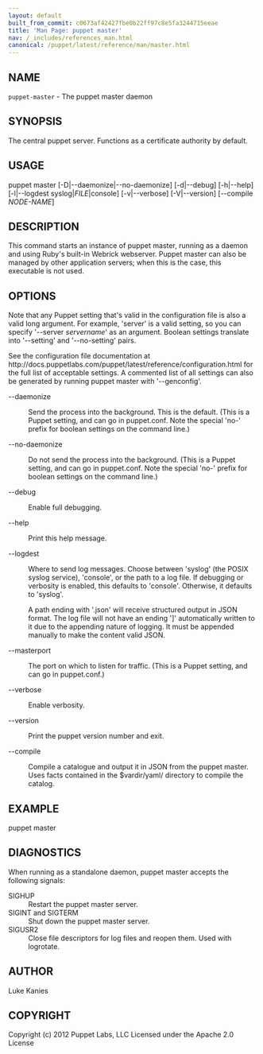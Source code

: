 ```yaml
---
layout: default
built_from_commit: c0673af42427fbe0b22ff97c8e5fa3244715eeae
title: 'Man Page: puppet master'
nav: /_includes/references_man.html
canonical: /puppet/latest/reference/man/master.html
---
```


<div class='mp'>
<h2 id="NAME">NAME</h2>
<p class="man-name">
  <code>puppet-master</code> - <span class="man-whatis">The puppet master daemon</span>
</p>

<h2 id="SYNOPSIS">SYNOPSIS</h2>

<p>The central puppet server. Functions as a certificate authority by
default.</p>

<h2 id="USAGE">USAGE</h2>

<p>puppet master [-D|--daemonize|--no-daemonize] [-d|--debug] [-h|--help]
  [-l|--logdest syslog|<var>FILE</var>|console] [-v|--verbose] [-V|--version]
  [--compile <var>NODE-NAME</var>]</p>

<h2 id="DESCRIPTION">DESCRIPTION</h2>

<p>This command starts an instance of puppet master, running as a daemon
and using Ruby's built-in Webrick webserver. Puppet master can also be
managed by other application servers; when this is the case, this
executable is not used.</p>

<h2 id="OPTIONS">OPTIONS</h2>

<p>Note that any Puppet setting that's valid in the configuration file is also a
valid long argument. For example, 'server' is a valid setting, so you can
specify '--server <var>servername</var>' as an argument. Boolean settings translate into
'--setting' and '--no-setting' pairs.</p>

<p>See the configuration file documentation at
http://docs.puppetlabs.com/puppet/latest/reference/configuration.html for the
full list of acceptable settings. A commented list of all settings can also be
generated by running puppet master with '--genconfig'.</p>

<dl>
<dt>--daemonize</dt><dd><p>Send the process into the background. This is the default.
(This is a Puppet setting, and can go in puppet.conf. Note the special 'no-'
prefix for boolean settings on the command line.)</p></dd>
<dt>--no-daemonize</dt><dd><p>Do not send the process into the background.
(This is a Puppet setting, and can go in puppet.conf. Note the special 'no-'
prefix for boolean settings on the command line.)</p></dd>
<dt class="flush">--debug</dt><dd><p>Enable full debugging.</p></dd>
<dt class="flush">--help</dt><dd><p>Print this help message.</p></dd>
<dt>--logdest</dt><dd><p>Where to send log messages. Choose between 'syslog' (the POSIX syslog
service), 'console', or the path to a log file. If debugging or verbosity is
enabled, this defaults to 'console'. Otherwise, it defaults to 'syslog'.</p>

<p>A path ending with '.json' will receive structured output in JSON format. The
log file will not have an ending ']' automatically written to it due to the
appending nature of logging. It must be appended manually to make the content
valid JSON.</p></dd>
<dt>--masterport</dt><dd><p>The port on which to listen for traffic.
(This is a Puppet setting, and can go in puppet.conf.)</p></dd>
<dt>--verbose</dt><dd><p>Enable verbosity.</p></dd>
<dt>--version</dt><dd><p>Print the puppet version number and exit.</p></dd>
<dt>--compile</dt><dd><p>Compile a catalogue and output it in JSON from the puppet master. Uses
facts contained in the $vardir/yaml/ directory to compile the catalog.</p></dd>
</dl>


<h2 id="EXAMPLE">EXAMPLE</h2>

<p>  puppet master</p>

<h2 id="DIAGNOSTICS">DIAGNOSTICS</h2>

<p>When running as a standalone daemon, puppet master accepts the
following signals:</p>

<dl>
<dt class="flush">SIGHUP</dt><dd>Restart the puppet master server.</dd>
<dt>SIGINT and SIGTERM</dt><dd>Shut down the puppet master server.</dd>
<dt class="flush">SIGUSR2</dt><dd>Close file descriptors for log files and reopen them. Used with logrotate.</dd>
</dl>


<h2 id="AUTHOR">AUTHOR</h2>

<p>Luke Kanies</p>

<h2 id="COPYRIGHT">COPYRIGHT</h2>

<p>Copyright (c) 2012 Puppet Labs, LLC Licensed under the Apache 2.0 License</p>

</div>
